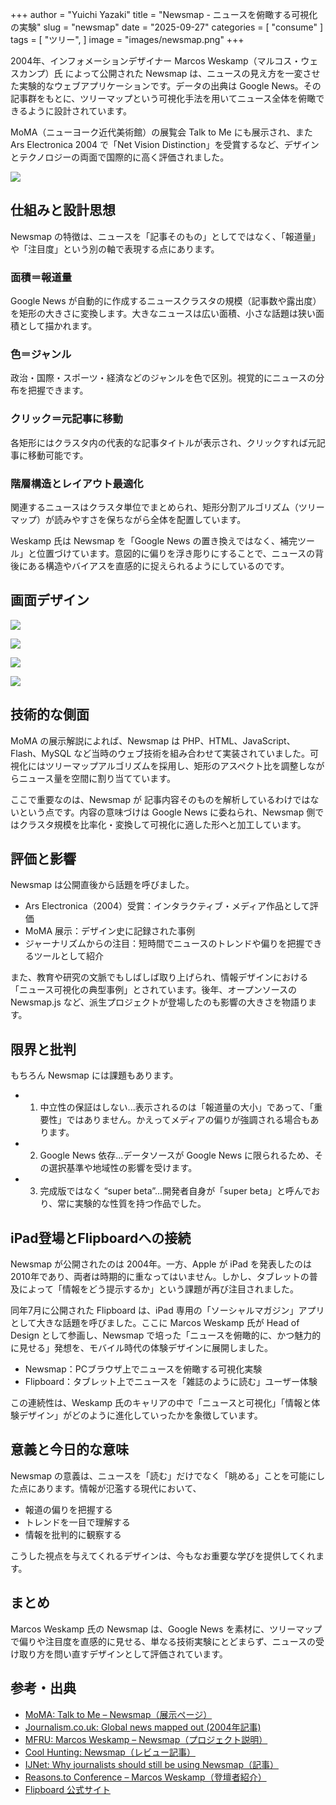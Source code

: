+++
author = "Yuichi Yazaki"
title = "Newsmap - ニュースを俯瞰する可視化の実験"
slug = "newsmap"
date = "2025-09-27"
categories = [
    "consume"
]
tags = [
    "ツリー",
]
image = "images/newsmap.png"
+++

2004年、インフォメーションデザイナー Marcos Weskamp（マルコス・ウェスカンプ）氏 によって公開された Newsmap は、ニュースの見え方を一変させた実験的なウェブアプリケーションです。データの出典は Google News。その記事群をもとに、ツリーマップという可視化手法を用いてニュース全体を俯瞰できるように設計されています。

MoMA（ニューヨーク近代美術館）の展覧会 Talk to Me にも展示され、また Ars Electronica 2004 で「Net Vision Distinction」を受賞するなど、デザインとテクノロジーの両面で国際的に高く評価されました。


<!--more-->

![](images/newsmap.png)


## 仕組みと設計思想

Newsmap の特徴は、ニュースを「記事そのもの」としてではなく、「報道量」や「注目度」という別の軸で表現する点にあります。

### 面積＝報道量

Google News が自動的に作成するニュースクラスタの規模（記事数や露出度）を矩形の大きさに変換します。大きなニュースは広い面積、小さな話題は狭い面積として描かれます。

### 色＝ジャンル

政治・国際・スポーツ・経済などのジャンルを色で区別。視覚的にニュースの分布を把握できます。

### クリック＝元記事に移動

各矩形にはクラスタ内の代表的な記事タイトルが表示され、クリックすれば元記事に移動可能です。

### 階層構造とレイアウト最適化

関連するニュースはクラスタ単位でまとめられ、矩形分割アルゴリズム（ツリーマップ）が読みやすさを保ちながら全体を配置しています。

Weskamp 氏は Newsmap を「Google News の置き換えではなく、補完ツール」と位置づけています。意図的に偏りを浮き彫りにすることで、ニュースの背後にある構造やバイアスを直感的に捉えられるようにしているのです。

## 画面デザイン

![](images/TTM_201-large.jpg)

![](images/NewsMap-Image-All.jpg)

![](images/NewsMap-Image-Top-Story.jpg)

![](images/newsmap_alt.png)




## 技術的な側面

MoMA の展示解説によれば、Newsmap は PHP、HTML、JavaScript、Flash、MySQL など当時のウェブ技術を組み合わせて実装されていました。可視化にはツリーマップアルゴリズムを採用し、矩形のアスペクト比を調整しながらニュース量を空間に割り当てています。

ここで重要なのは、Newsmap が 記事内容そのものを解析しているわけではないという点です。内容の意味づけは Google News に委ねられ、Newsmap 側ではクラスタ規模を比率化・変換して可視化に適した形へと加工しています。


## 評価と影響

Newsmap は公開直後から話題を呼びました。

- Ars Electronica（2004）受賞：インタラクティブ・メディア作品として評価
- MoMA 展示：デザイン史に記録された事例
- ジャーナリズムからの注目：短時間でニュースのトレンドや偏りを把握できるツールとして紹介

また、教育や研究の文脈でもしばしば取り上げられ、情報デザインにおける「ニュース可視化の典型事例」とされています。後年、オープンソースの Newsmap.js など、派生プロジェクトが登場したのも影響の大きさを物語ります。


## 限界と批判

もちろん Newsmap には課題もあります。

- 1. 中立性の保証はしない...表示されるのは「報道量の大小」であって、「重要性」ではありません。かえってメディアの偏りが強調される場合もあります。
- 2. Google News 依存...データソースが Google News に限られるため、その選択基準や地域性の影響を受けます。
- 3. 完成版ではなく “super beta”...開発者自身が「super beta」と呼んでおり、常に実験的な性質を持つ作品でした。



## iPad登場とFlipboardへの接続

Newsmap が公開されたのは 2004年。一方、Apple が iPad を発表したのは2010年であり、両者は時期的に重なってはいません。しかし、タブレットの普及によって「情報をどう提示するか」という課題が再び注目されました。

同年7月に公開された Flipboard は、iPad 専用の「ソーシャルマガジン」アプリとして大きな話題を呼びました。ここに Marcos Weskamp 氏が Head of Design として参画し、Newsmap で培った「ニュースを俯瞰的に、かつ魅力的に見せる」発想を、モバイル時代の体験デザインに展開しました。

- Newsmap：PCブラウザ上でニュースを俯瞰する可視化実験
- Flipboard：タブレット上でニュースを「雑誌のように読む」ユーザー体験

この連続性は、Weskamp 氏のキャリアの中で「ニュースと可視化」「情報と体験デザイン」がどのように進化していったかを象徴しています。


## 意義と今日的な意味

Newsmap の意義は、ニュースを「読む」だけでなく「眺める」ことを可能にした点にあります。情報が氾濫する現代において、

- 報道の偏りを把握する
- トレンドを一目で理解する
- 情報を批判的に観察する

こうした視点を与えてくれるデザインは、今もなお重要な学びを提供してくれます。

## まとめ

Marcos Weskamp 氏の Newsmap は、Google News を素材に、ツリーマップで偏りや注目度を直感的に見せる、単なる技術実験にとどまらず、ニュースの受け取り方を問い直すデザインとして評価されています。


## 参考・出典

- [MoMA: Talk to Me – Newsmap（展示ページ）](https://www.moma.org/interactives/exhibitions/2011/talktome/objects/146231/)  
- [Journalism.co.uk: Global news mapped out (2004年記事)](https://www.journalism.co.uk/news/global-news-mapped-out/s2/a5857/)  
- [MFRU: Marcos Weskamp – Newsmap（プロジェクト説明）](https://www.mfru.org/projects/newsmap)  
- [Cool Hunting: Newsmap（レビュー記事）](https://coolhunting.com/tech/newsmap/)  
- [IJNet: Why journalists should still be using Newsmap（記事）](https://ijnet.org/en/story/why-journalists-should-still-be-using-newsmap)  
- [Reasons.to Conference – Marcos Weskamp（登壇者紹介）](https://reasons.to/2007/brighton/speakers/marcos-weskamp)
- [Flipboard 公式サイト](https://about.flipboard.com/)